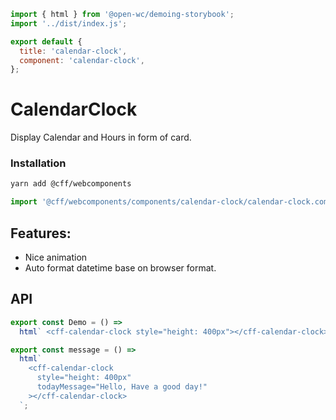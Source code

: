 ```js script
import { html } from '@open-wc/demoing-storybook';
import '../dist/index.js';

export default {
  title: 'calendar-clock',
  component: 'calendar-clock',
};
```

# CalendarClock

Display Calendar and Hours in form of card.

### Installation

```bash
yarn add @cff/webcomponents
```

```js
import '@cff/webcomponents/components/calendar-clock/calendar-clock.component.js';
```

## Features:

- Nice animation
- Auto format datetime base on browser format.

## API

<sb-props of="calendar-clock"></sb-props>

```js preview-story
export const Demo = () =>
  html` <cff-calendar-clock style="height: 400px"></cff-calendar-clock> `;
```

```js preview-story
export const message = () =>
  html`
    <cff-calendar-clock
      style="height: 400px"
      todayMessage="Hello, Have a good day!"
    ></cff-calendar-clock>
  `;
```

